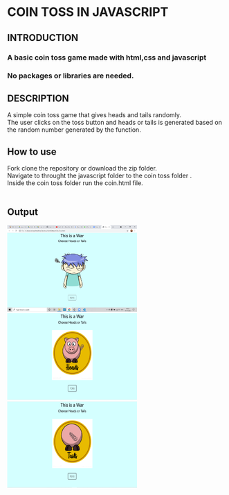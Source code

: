 # COIN TOSS IN JAVASCRIPT<br>
## INTRODUCTION
### A basic coin toss game made with html,css and javascript 

### No packages or libraries are needed.<br>
## DESCRIPTION
A simple coin toss game that gives heads and tails randomly.<br>
The user clicks on the toss button and heads or tails is generated based on the random number generated by the function.
## How to use 
Fork clone the repository or download the zip folder.<br>
Navigate to throught the javascript folder to the coin toss folder .<br>
Inside the coin toss folder run the coin.html file.<br>
<br>
## Output
<img src="Screen1.png" alt="Screen 1" width="300" height="200">
<img src="heads.png" alt="Screen 1" width="300" height="200">
<img src="tails.png" alt="Screen 1" width="300" height="200">

